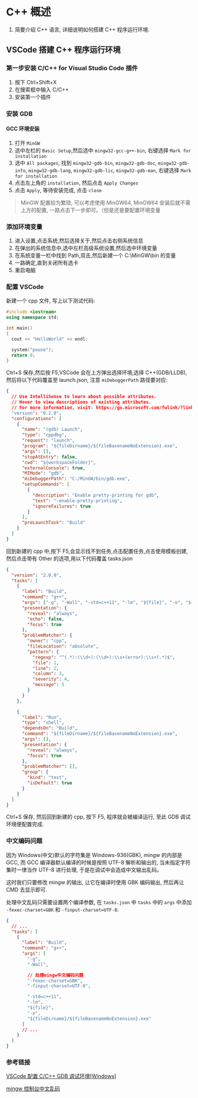# C++ 概述

1. 简要介绍 C++ 语言, 详细说明如何搭建 C++ 程序运行环境.

## VSCode 搭建 C++ 程序运行环境

### 第一步安装 C/C++ for Visual Studio Code 插件

1. 按下 Ctrl+Shift+X
2. 在搜索框中输入 C/C++
3. 安装第一个插件

### 安装 GDB

#### GCC 环境安装

1. 打开 `MinGW`
2. 选中左栏的 `Basic Setup`,然后选中 `mingw32-gcc-g++-bin`, 右键选择 `Mark for installation`
3. 选中 `All packages`,
   找到 `mingw32-gdb-bin`, `mingw32-gdb-doc`, `mingw32-gdb-info`, `mingw32-gdb-lang`, `mingw32-gdb-lic`, `mingw32-gdb-man`, 右键选择 `Mark for installation`
4. 点击左上角的 `installation`, 然后点击 `Apply Changes`
5. 点击 `Apply`, 等待安装完成, 点击 `close`

> MinGW 配置较为繁琐, 可以考虑使用 MinGW64, MinGW64 安装后就不需上方的配置, 一路点击下一步即可。（但是还是要配置环境变量

### 添加环境变量

1. 进入设置,点击系统,然后选择关于,然后点击右侧系统信息
2. 在弹出的系统信息中,选中左栏高级系统设置,然后选中环境变量
3. 在系统变量一栏中找到 Path,双击,然后新建一个 C:\MinGW\bin 的变量
4. 一路确定,直到关闭所有选卡
5. 重启电脑

### 配置 VSCode

新建一个 cpp 文件, 写上以下测试代码:

```cpp
#include <iostream>
using namespace std;

int main()
{
  cout << "HelloWorld" << endl;

  system("pause");
  return 0;
}
```

Ctrl+S 保存,然后按 F5,VSCode 会在上方弹出选择环境,选择 C++(GDB/LLDB), 然后将以下代码覆盖至 launch.json, 注意 `miDebuggerPath` 路径要对应:

```json
{
  // Use IntelliSense to learn about possible attributes.
  // Hover to view descriptions of existing attributes.
  // For more information, visit: https://go.microsoft.com/fwlink/?linkid=830387
  "version": "0.2.0",
  "configurations": [
    {
      "name": "(gdb) Launch",
      "type": "cppdbg",
      "request": "launch",
      "program": "${fileDirname}/${fileBasenameNoExtension}.exe",
      "args": [],
      "stopAtEntry": false,
      "cwd": "${workspaceFolder}",
      "externalConsole": true,
      "MIMode": "gdb",
      "miDebuggerPath": "C:/MinGW/bin/gdb.exe",
      "setupCommands": [
        {
          "description": "Enable pretty-printing for gdb",
          "text": "-enable-pretty-printing",
          "ignoreFailures": true
        }
      ],
      "preLaunchTask": "Build"
    }
  ]
}
```

回到新建的 cpp 中,按下 F5,会显示找不到任务,点击配置任务,点击使用模板创建,然后点击带有 Other 的选项,用以下代码覆盖 tasks.json

```json
{
  "version": "2.0.0",
  "tasks": [
    {
      "label": "Build",
      "command": "g++",
      "args": ["-g", "-Wall", "-std=c++11", "-lm", "${file}", "-o", "${fileDirname}/${fileBasenameNoExtension}.exe"],
      "presentation": {
        "reveal": "always",
        "echo": false,
        "focus": true
      },
      "problemMatcher": {
        "owner": "cpp",
        "fileLocation": "absolute",
        "pattern": {
          "regexp": "^(.*):(\\d+):(\\d+):\\s+(error):\\s+(.*)$",
          "file": 1,
          "line": 2,
          "column": 3,
          "severity": 4,
          "message": 5
        }
      }
    },

    {
      "label": "Run",
      "type": "shell",
      "dependsOn": "Build",
      "command": "${fileDirname}/${fileBasenameNoExtension}.exe",
      "args": [],
      "presentation": {
        "reveal": "always",
        "focus": true
      },
      "problemMatcher": [],
      "group": {
        "kind": "test",
        "isDefault": true
      }
    }
  ]
}
```

Ctrl+S 保存, 然后回到新建的 cpp, 按下 F5, 程序就会被编译运行, 至此 GDB 调试环境便配置完成.

### 中文编码问题

因为 Windows(中文)默认的字符集是 Windows-936(GBK), mingw 的内部是 GCC, 而 GCC 编译器默认编译的时候是按照 UTF-8 解析和输出的, 当未指定字符集时一律当作 UTF-8 进行处理, 于是在调试中会造成中文输出乱码。

这时我们只要修改 mingw 的输出, 让它在编译时使用 GBK 编码输出, 然后再让 CMD 去显示即可.

处理中文乱码只需要设置两个编译参数, 在 `tasks.json` 中 `tasks` 中的 `args` 中添加 `-fexec-charset=GBK` 和 `-finput-charset=UTF-8`:

```json
{
  // ...
  "tasks": [
    {
      "label": "Build",
      "command": "g++",
      "args": [
        "-g",
        "-Wall",

        // 处理mingw中文编码问题
        "-fexec-charset=GBK",
        "-finput-charset=UTF-8",

        "-std=c++11",
        "-lm",
        "${file}",
        "-o",
        "${fileDirname}/${fileBasenameNoExtension}.exe"
      ]
      // ...
    }
  ]
}
```

### 参考链接

[VSCode 配置 C/C++ GDB 调试环境[Windows]](https://blog.ixk.me/post/vscode-configuration-c-cpp-gdb-debugging-environment-windows)

[mingw 控制台中文乱码](https://www.cnblogs.com/chouxianyu/p/11249810.html)
